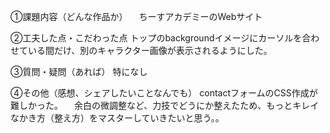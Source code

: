 ①課題内容（どんな作品か）
　ちーすアカデミーのWebサイト

②工夫した点・こだわった点
  トップのbackgroundイメージにカーソルを合わせている間だけ、別のキャラクター画像が表示されるようにした。
  
③質問・疑問（あれば）
   特になし

④その他（感想、シェアしたいことなんでも）
   contactフォームのCSS作成が難しかった。
 　余白の微調整など、力技でどうにか整えたため、もっとキレイなかき方（整え方）をマスターしていきたいと思う。。